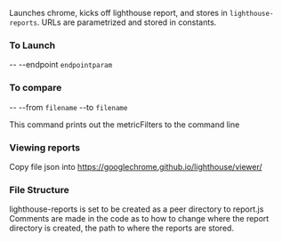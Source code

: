 Launches chrome, kicks off lighthouse report, and stores in `lighthouse-reports`.
URLs are parametrized and stored in constants.

### To Launch

-- --endpoint `endpointparam`

### To compare

-- --from `filename` --to `filename`

This command prints out the metricFilters to the command line

### Viewing reports 

Copy file json into https://googlechrome.github.io/lighthouse/viewer/

### File Structure

lighthouse-reports is set to be created as a peer directory to report.js
Comments are made in the code as to how to change where the report directory is created, the path
to where the reports are stored. 
